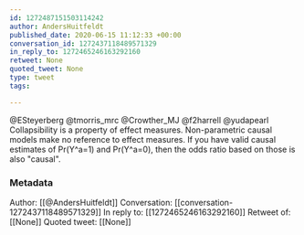 ```yaml
---
id: 1272487151503114242
author: AndersHuitfeldt
published_date: 2020-06-15 11:12:33 +00:00
conversation_id: 1272437118489571329
in_reply_to: 1272465246163292160
retweet: None
quoted_tweet: None
type: tweet
tags:

---
```


@ESteyerberg @tmorris_mrc @Crowther_MJ @f2harrell @yudapearl Collapsibility is a property of effect measures. Non-parametric causal models make no reference to effect measures.   If you have valid causal estimates of Pr(Y^a=1) and Pr(Y^a=0), then the odds ratio based on those is also "causal".

### Metadata

Author: [[@AndersHuitfeldt]]
Conversation: [[conversation-1272437118489571329]]
In reply to: [[1272465246163292160]]
Retweet of: [[None]]
Quoted tweet: [[None]]
